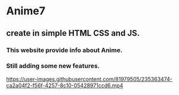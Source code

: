 # Anime7
## create in simple HTML CSS and JS.
### This website provide info about Anime. 
### Still adding some new features.

https://user-images.githubusercontent.com/81979505/235363474-ca2a04f2-f56f-4257-8c10-05428971ccd6.mp4

